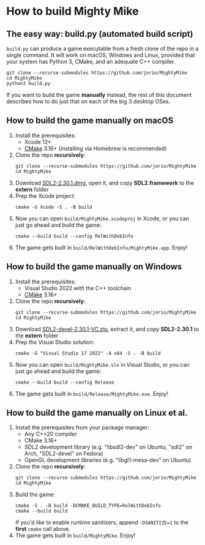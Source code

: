 # How to build Mighty Mike

## The easy way: build.py (automated build script)

`build.py` can produce a game executable from a fresh clone of the repo in a single command. It will work on macOS, Windows and Linux, provided that your system has Python 3, CMake, and an adequate C++ compiler.

```
git clone --recurse-submodules https://github.com/jorio/MightyMike
cd MightyMike
python3 build.py
```

If you want to build the game **manually** instead, the rest of this document describes how to do just that on each of the big 3 desktop OSes.

## How to build the game manually on macOS

1. Install the prerequisites:
    - Xcode 12+
    - [CMake](https://formulae.brew.sh/formula/cmake) 3.16+ (installing via Homebrew is recommended)
1. Clone the repo **recursively**:
    ```
    git clone --recurse-submodules https://github.com/jorio/MightyMike
    cd MightyMike
    ```
1. Download [SDL2-2.30.1.dmg](https://libsdl.org/release/SDL2-2.30.1.dmg), open it, and copy **SDL2.framework** to the **extern** folder
1. Prep the Xcode project:
    ```
    cmake -G Xcode -S . -B build
    ```
1. Now you can open `build/MightyMike.xcodeproj` in Xcode, or you can just go ahead and build the game:
    ```
    cmake --build build --config RelWithDebInfo
    ```
1. The game gets built in `build/RelWithDebInfo/MightyMike.app`. Enjoy!

## How to build the game manually on Windows

1. Install the prerequisites:
    - Visual Studio 2022 with the C++ toolchain
    - [CMake](https://cmake.org/download/) 3.16+
1. Clone the repo **recursively**:
    ```
    git clone --recurse-submodules https://github.com/jorio/MightyMike
    cd MightyMike
    ```
1. Download [SDL2-devel-2.30.1-VC.zip](https://libsdl.org/release/SDL2-devel-2.30.1-VC.zip), extract it, and copy **SDL2-2.30.1** to the **extern** folder
1. Prep the Visual Studio solution:
    ```
    cmake -G "Visual Studio 17 2022" -A x64 -S . -B build
    ```
1. Now you can open `build/MightyMike.sln` in Visual Studio, or you can just go ahead and build the game:
    ```
    cmake --build build --config Release
    ```
1. The game gets built in `build/Release/MightyMike.exe`. Enjoy!

## How to build the game manually on Linux et al.

1. Install the prerequisites from your package manager:
    - Any C++20 compiler
    - CMake 3.16+
    - SDL2 development library (e.g. "libsdl2-dev" on Ubuntu, "sdl2" on Arch, "SDL2-devel" on Fedora)
    - OpenGL development libraries (e.g. "libgl1-mesa-dev" on Ubuntu)
1. Clone the repo **recursively**:
    ```
    git clone --recurse-submodules https://github.com/jorio/MightyMike
    cd MightyMike
    ```
1. Build the game:
    ```
    cmake -S . -B build -DCMAKE_BUILD_TYPE=RelWithDebInfo
    cmake --build build
    ```
    If you'd like to enable runtime sanitizers, append `-DSANITIZE=1` to the **first** `cmake` call above.
1. The game gets built in `build/MightyMike`. Enjoy!

